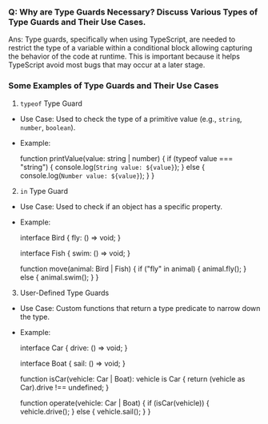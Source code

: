 ### Q: Why are Type Guards Necessary? Discuss Various Types of Type Guards and Their Use Cases.

Ans: Type guards, specifically when using TypeScript, are needed to restrict the type of a variable within a conditional block allowing capturing the behavior of the code at runtime. This is important because it helps TypeScript avoid most bugs that may occur at a later stage.

### Some Examples of Type Guards and Their Use Cases

1. `typeof` Type Guard

- Use Case: Used to check the type of a primitive value (e.g., `string`, `number`, `boolean`).

- Example:

  function printValue(value: string | number) {
  if (typeof value === "string") {
  console.log(`String value: ${value}`);
  } else {
  console.log(`Number value: ${value}`);
  }
  }

2. `in` Type Guard

- Use Case: Used to check if an object has a specific property.
- Example:

  interface Bird {
  fly: () => void;
  }

  interface Fish {
  swim: () => void;
  }

  function move(animal: Bird | Fish) {
  if ("fly" in animal) {
  animal.fly();
  } else {
  animal.swim();
  }
  }

3. User-Defined Type Guards

- Use Case: Custom functions that return a type predicate to narrow down the type.

- Example:

  interface Car {
  drive: () => void;
  }

  interface Boat {
  sail: () => void;
  }

  function isCar(vehicle: Car | Boat): vehicle is Car {
  return (vehicle as Car).drive !== undefined;
  }

  function operate(vehicle: Car | Boat) {
  if (isCar(vehicle)) {
  vehicle.drive();
  } else {
  vehicle.sail();
  }
  }
